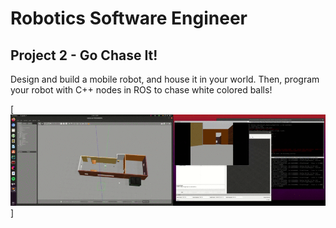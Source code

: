 # Robotics Software Engineer

## Project 2 - Go Chase It!
 
Design and build a mobile robot, and house it in your world. Then, program your robot with C++ nodes in ROS to chase white colored balls!
  
[![Demo](ball_chaser.gif)]